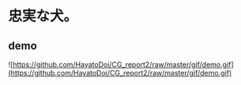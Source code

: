 # 忠実な犬。

## demo
![https://github.com/HayatoDoi/CG_report2/raw/master/gif/demo.gif](https://github.com/HayatoDoi/CG_report2/raw/master/gif/demo.gif)